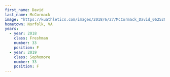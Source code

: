 ```yaml
---
first_name: David
last_name: McCormack
image: "https://kuathletics.com/images/2018/6/27/McCormack_David_06252018.jpg?width=182&height=250&mode=crop&anchor=topcenter"
hometown: Norfolk, VA
years:
  - year: 2018
    class: Freshman
    number: 33
    position: F
  - year: 2019
    class: Sophomore
    number: 33
    position: F
---
```

